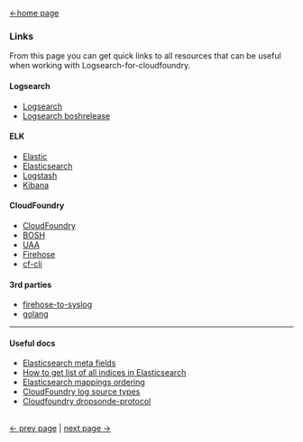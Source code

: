 [<-home page](../README.md)

### Links

From this page you can get quick links to all resources that can be useful when working with Logsearch-for-cloudfoundry.

#### Logsearch

* [Logsearch](http://www.logsearch.io/)
* [Logsearch boshrelease](https://github.com/cloudfoundry-community/logsearch-boshrelease)

#### ELK

* [Elastic](https://www.elastic.co)
* [Elasticsearch](https://www.elastic.co/products/elasticsearch)
* [Logstash](https://www.elastic.co/products/logstash)
* [Kibana](https://www.elastic.co/products/kibana)

#### CloudFoundry

* [CloudFoundry](https://github.com/cloudfoundry) 
* [BOSH](http://bosh.io/)
* [UAA](https://github.com/cloudfoundry/uaa)
* [Firehose](https://github.com/cloudfoundry/firehose-plugin)
* [cf-cli](https://github.com/cloudfoundry/cli)

#### 3rd parties
* [firehose-to-syslog](https://github.com/cloudfoundry-community/firehose-to-syslog/)
* [golang](https://golang.org/)

---
#### Useful docs
* [Elasticsearch meta fields](https://www.elastic.co/guide/en/elasticsearch/reference/current/mapping-fields.html)
* [How to get list of all indices in Elasticsearch](https://www.elastic.co/guide/en/elasticsearch/reference/current/_list_all_indices.html)
* [Elasticsearch mappings ordering](https://www.elastic.co/guide/en/elasticsearch/reference/current/indices-templates.html#multiple-templates)
* [CloudFoundry log source types](https://docs.cloudfoundry.org/devguide/deploy-apps/streaming-logs.html#format)
* [Cloudfoundry dropsonde-protocol](https://github.com/cloudfoundry/dropsonde-protocol/tree/master/events)

</br>[<- prev page](versions.md) | [next page ->](for-developers.md)
